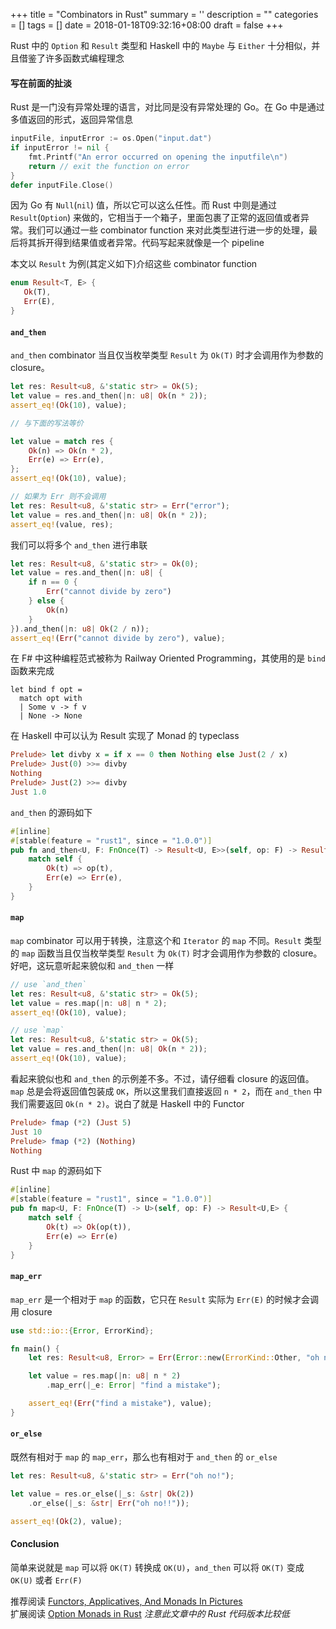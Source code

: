 
+++
title = "Combinators in Rust"
summary = ''
description = ""
categories = []
tags = []
date = 2018-01-18T09:32:16+08:00
draft = false
+++

Rust 中的 `Option` 和 `Result` 类型和 Haskell 中的 `Maybe` 与 `Either` 十分相似，并且借鉴了许多函数式编程理念

#### 写在前面的扯淡

Rust 是一门没有异常处理的语言，对比同是没有异常处理的 Go。在 Go 中是通过多值返回的形式，返回异常信息

```Go
inputFile, inputError := os.Open("input.dat")
if inputError != nil {
    fmt.Printf("An error occurred on opening the inputfile\n")
    return // exit the function on error
}
defer inputFile.Close()
```

因为 Go 有 `Null`(`nil`) 值，所以它可以这么任性。而 Rust 中则是通过 `Result`(`Option`) 来做的，它相当于一个箱子，里面包裹了正常的返回值或者异常。我们可以通过一些 combinator function 来对此类型进行进一步的处理，最后将其拆开得到结果值或者异常。代码写起来就像是一个 pipeline

本文以 `Result` 为例(其定义如下)介绍这些 combinator function

```Rust
enum Result<T, E> {
   Ok(T),
   Err(E),
}
```

#### `and_then`

`and_then` combinator 当且仅当枚举类型 `Result` 为 `Ok(T)` 时才会调用作为参数的 closure。

```Rust
let res: Result<u8, &'static str> = Ok(5);
let value = res.and_then(|n: u8| Ok(n * 2));
assert_eq!(Ok(10), value);

// 与下面的写法等价

let value = match res {
    Ok(n) => Ok(n * 2),
    Err(e) => Err(e),
};
assert_eq!(Ok(10), value);

// 如果为 Err 则不会调用
let res: Result<u8, &'static str> = Err("error");
let value = res.and_then(|n: u8| Ok(n * 2));
assert_eq!(value, res);
```

我们可以将多个 `and_then` 进行串联

```Rust
let res: Result<u8, &'static str> = Ok(0);
let value = res.and_then(|n: u8| {
    if n == 0 {
        Err("cannot divide by zero")
    } else {
        Ok(n)
    }
}).and_then(|n: u8| Ok(2 / n));
assert_eq!(Err("cannot divide by zero"), value);
```

在 F# 中这种编程范式被称为 Railway Oriented Programming，其使用的是 `bind` 函数来完成

```F#
let bind f opt =  
  match opt with
  | Some v -> f v
  | None -> None
```

在 Haskell 中可以认为 Result 实现了 Monad 的 typeclass

```Haskell
Prelude> let divby x = if x == 0 then Nothing else Just(2 / x)
Prelude> Just(0) >>= divby
Nothing
Prelude> Just(2) >>= divby
Just 1.0
```

`and_then` 的源码如下

```Rust
#[inline]
#[stable(feature = "rust1", since = "1.0.0")]
pub fn and_then<U, F: FnOnce(T) -> Result<U, E>>(self, op: F) -> Result<U, E> {
    match self {
        Ok(t) => op(t),
        Err(e) => Err(e),
    }
}
```

#### `map`

`map` combinator 可以用于转换，注意这个和 `Iterator` 的 `map` 不同。`Result` 类型的 `map` 函数当且仅当枚举类型 `Result` 为 `Ok(T)` 时才会调用作为参数的 closure。好吧，这玩意听起来貌似和 `and_then` 一样

```Rust
// use `and_then`
let res: Result<u8, &'static str> = Ok(5);
let value = res.map(|n: u8| n * 2);
assert_eq!(Ok(10), value);

// use `map`
let res: Result<u8, &'static str> = Ok(5);
let value = res.and_then(|n: u8| Ok(n * 2));
assert_eq!(Ok(10), value);
```

看起来貌似也和 `and_then` 的示例差不多。不过，请仔细看 closure 的返回值。`map` 总是会将返回值包装成 `OK`，所以这里我们直接返回 `n * 2`，而在 `and_then` 中我们需要返回 `Ok(n * 2)`。说白了就是 Haskell 中的 Functor

```Haskell
Prelude> fmap (*2) (Just 5)
Just 10
Prelude> fmap (*2) (Nothing)
Nothing
```

Rust 中 `map` 的源码如下

```Rust
#[inline]
#[stable(feature = "rust1", since = "1.0.0")]
pub fn map<U, F: FnOnce(T) -> U>(self, op: F) -> Result<U,E> {
    match self {
        Ok(t) => Ok(op(t)),
        Err(e) => Err(e)
    }
}
```

#### `map_err`
`map_err` 是一个相对于 `map` 的函数，它只在 `Result` 实际为 `Err(E)` 的时候才会调用 closure

```Rust
use std::io::{Error, ErrorKind};

fn main() {
    let res: Result<u8, Error> = Err(Error::new(ErrorKind::Other, "oh no!"));

    let value = res.map(|n: u8| n * 2)
        .map_err(|_e: Error| "find a mistake");

    assert_eq!(Err("find a mistake"), value);
}
```

#### `or_else`

既然有相对于 `map` 的 `map_err`，那么也有相对于 `and_then` 的 `or_else`

```Rust
let res: Result<u8, &'static str> = Err("oh no!");

let value = res.or_else(|_s: &str| Ok(2))
    .or_else(|_s: &str| Err("oh no!!"));

assert_eq!(Ok(2), value);
```

#### Conclusion

简单来说就是 `map` 可以将 `OK(T)` 转换成 `OK(U)`，`and_then` 可以将 `OK(T)` 变成 `OK(U)` 或者 `Err(F)`

推荐阅读 [Functors, Applicatives, And Monads In Pictures](http://adit.io/posts/2013-04-17-functors,_applicatives,_and_monads_in_pictures.html)  
扩展阅读 [Option Monads in Rust](https://hoverbear.org/2014/08/12/option-monads-in-rust/) *注意此文章中的 Rust 代码版本比较低*

    